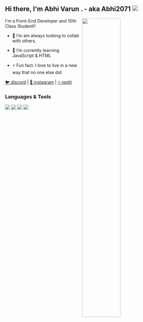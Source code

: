 <h2>Hi there, I'm Abhi Varun . - aka Abhi2071 <img src="https://media.giphy.com/media/Q7LHmoFwVP6Yc1swZs/giphy.gif" height="20px"></h2>

<img width="50%" align="right" src="https://github-readme-stats.vercel.app/api?username=abhi2071&show_icons=true&hide_title=true&theme=merko">

I'm a Front-End Developer and 10th Class Student!!

- 👯 I’m am always looking to collab with others.

- 🎈 I’m currently learning JavaScript & HTML

- ⚡ Fun fact: I love to live in a new way that no one else did

[🐦 discord](https://https://discord.com/users/988298669361074218) | [🏡 instagram](https://www.instagram.com/abhiwasinnocent) | [⚡ replit](https://replit.com/abhi2071)

### Languages & Tools

[<img src="https://img.shields.io/badge/Visual%20Studio%20Code-0078d7.svg?style=for-the-badge&logo=visual-studio-code&logoColor=white"/>](https://code.visualstudio.com/)
[<img src="https://img.shields.io/badge/javascript-%23323330.svg?style=for-the-badge&logo=javascript&logoColor=%23F7DF1E" />](https://www.javascript.com/)
[<img src="https://img.shields.io/badge/node.js-6DA55F?style=for-the-badge&logo=node.js&logoColor=white"/>](https://nodejs.org/en/) 
[<img src="https://img.shields.io/badge/MongoDB-%234ea94b.svg?style=for-the-badge&logo=mongodb&logoColor=white"/>](https://www.mongodb.com/) 

